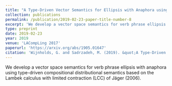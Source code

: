 ```yaml
---
title: "A Type-Driven Vector Semantics for Ellipsis with Anaphora using Lambek Calculus with Limited Contraction"
collection: publications
permalink: /publication/2019-02-23-paper-title-number-8
excerpt: 'We develop a vector space semantics for verb phrase ellipsis with anaphora using type-driven compositional distributional semantics based on the Lambek calculus with limited contraction (LCC) of Jäger (2006).'
type: preprint
date: 2019-02-23
year: 2019
venue: 'LACompLing 2017'
paperurl: 'https://arxiv.org/abs/1905.01647'
citation: 'Wijnholds, G. and Sadrzadeh, M. (2019). &quot;A Type-Driven Vector Semantics for Ellipsis with Anaphora using Lambek Calculus with Limited Contraction.&quot;  <i>To appear in: Journal of Logic, Language and Information, 2019</i>.'
---
```

We develop a vector space semantics for verb phrase ellipsis with anaphora using type-driven compositional distributional semantics based on the Lambek calculus with limited contraction (LCC) of Jäger (2006).
